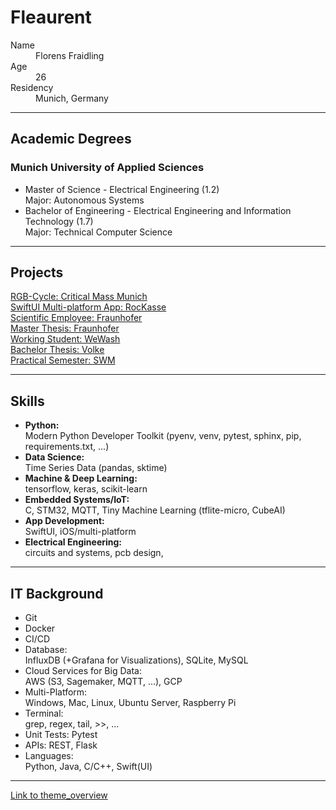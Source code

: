 # Fleaurent

<dl>
<dt>Name</dt>
<dd>Florens Fraidling</dd>
<dt>Age</dt>
<dd>26</dd>
<dt>Residency</dt>
<dd>Munich, Germany</dd>
</dl>

---
## Academic Degrees
### Munich University of Applied Sciences   
- Master of Science - Electrical Engineering (1.2)  
Major: Autonomous Systems  
- Bachelor of Engineering - Electrical Engineering and Information Technology (1.7)  
Major: Technical Computer Science  


---
## Projects
[RGB-Cycle: Critical Mass Munich](https://github.com/Fleaurent/RGB_Cycle)  
[SwiftUI Multi-platform App: RocKasse](./rocKasse.html)  
[Scientific Employee: Fraunhofer](./fraunhofer2.html)  
[Master Thesis: Fraunhofer](./fraunhofer1.html)  
[Working Student: WeWash](./wewash.html)  
[Bachelor Thesis: Volke](./volke.html)  
[Practical Semester: SWM](./swm.html)  


---
## Skills

- **Python:**  
  Modern Python Developer Toolkit (pyenv, venv, pytest, sphinx, pip, requirements.txt, ...)
- **Data Science:**  
  Time Series Data (pandas, sktime)  
- **Machine & Deep Learning:**  
  tensorflow, keras, scikit-learn  
- **Embedded Systems/IoT:**  
  C, STM32, MQTT, Tiny Machine Learning (tflite-micro, CubeAI)  
- **App Development:**  
  SwiftUI, iOS/multi-platform  
- **Electrical Engineering:**  
  circuits and systems, pcb design,

---
## IT Background
- Git
- Docker
- CI/CD
- Database:  
  InfluxDB (+Grafana for Visualizations), SQLite, MySQL 
- Cloud Services for Big Data:  
  AWS (S3, Sagemaker, MQTT, ...), GCP  
- Multi-Platform:  
  Windows, Mac, Linux, Ubuntu Server, Raspberry Pi  
- Terminal:  
  grep, regex, tail, >>, ...
- Unit Tests: Pytest
- APIs: REST, Flask  
- Languages:  
  Python, Java, C/C++, Swift(UI)  


---
[Link to theme_overview](./theme_overview.html)  
